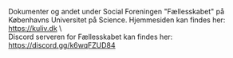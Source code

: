 Dokumenter og andet under Social Foreningen "Fællesskabet" på Københavns Universitet på Science.
Hjemmesiden kan findes her: https://kuliv.dk \\\
Discord serveren for Fællesskabet kan findes her: https://discord.gg/k6wqFZUD84
